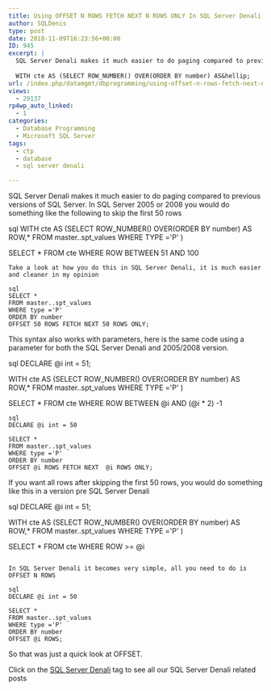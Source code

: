 ```yaml
---
title: Using OFFSET N ROWS FETCH NEXT N ROWS ONLY In SQL Server Denali for easy paging
author: SQLDenis
type: post
date: 2010-11-09T16:23:56+00:00
ID: 945
excerpt: |
  SQL Server Denali makes it much easier to do paging compared to previous versions of SQL Server. In SQL Server 2005 or 2008 you would do something like the following to skip the first 50 rows
  
  WITH cte AS (SELECT ROW_NUMBER() OVER(ORDER BY number) AS&hellip;
url: /index.php/datamgmt/dbprogramming/using-offset-n-rows-fetch-next-n-rows-on/
views:
  - 29137
rp4wp_auto_linked:
  - 1
categories:
  - Database Programming
  - Microsoft SQL Server
tags:
  - ctp
  - database
  - sql server denali

---
```

SQL Server Denali makes it much easier to do paging compared to previous versions of SQL Server. In SQL Server 2005 or 2008 you would do something like the following to skip the first 50 rows

sql
WITH cte AS (SELECT ROW_NUMBER() OVER(ORDER BY number) AS ROW,* 
FROM master..spt_values
WHERE TYPE ='P'
) 

SELECT * FROM cte
WHERE ROW BETWEEN 51 AND 100
```
Take a look at how you do this in SQL Server Denali, it is much easier and cleaner in my opinion

sql
SELECT * 
FROM master..spt_values
WHERE type ='P'
ORDER BY number
OFFSET 50 ROWS FETCH NEXT 50 ROWS ONLY;
```

This syntax also works with parameters, here is the same code using a parameter for both the SQL Server Denali and 2005/2008 version.

sql
DECLARE @i int = 51;

WITH cte AS (SELECT ROW_NUMBER() OVER(ORDER BY number) AS ROW,* 
FROM master..spt_values
WHERE TYPE ='P'
) 

SELECT * FROM cte
WHERE ROW BETWEEN @i AND (@i * 2) -1
```
sql
DECLARE @i int = 50

SELECT * 
FROM master..spt_values
WHERE type ='P'
ORDER BY number
OFFSET @i ROWS FETCH NEXT  @i ROWS ONLY;
```

If you want all rows after skipping the first 50 rows, you would do something like this in a version pre SQL Server Denali

sql
DECLARE @i int = 51;

WITH cte AS (SELECT ROW_NUMBER() OVER(ORDER BY number) AS ROW,* 
FROM master..spt_values
WHERE TYPE ='P'
) 

SELECT * FROM cte
WHERE ROW >= @i 
```

In SQL Server Denali it becomes very simple, all you need to do is OFFSET N ROWS

sql
DECLARE @i int = 50

SELECT * 
FROM master..spt_values
WHERE type ='P'
ORDER BY number
OFFSET @i ROWS;
```

So that was just a quick look at OFFSET.
  
Click on the [SQL Server Denali][1] tag to see all our SQL Server Denali related posts

 [1]: /index.php/All/sql+server+denali: